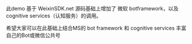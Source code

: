 ﻿此demo 基于 WeixinSDK.net 源码基础上增加了 微软 botframework，以及cognitive services（认知服务）的调用。

希望大家可以在此基础上结合MS的 bot framework 和 cognitive services 丰富自己的Bot或微信公共号